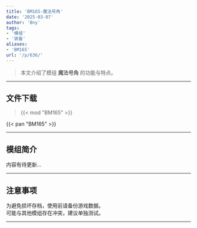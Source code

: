 ```yaml
---
title: 'BM165-魔法号角'
date: '2025-03-07'
author: 'Bny'
tags:
- '模组'
- '装备'
aliases:
- 'BM165'
url: '/p/636/'
---
```


> 本文介绍了模组 **魔法号角** 的功能与特点。

---

## 文件下载  

> {{< mod "BM165" >}}  

{{< pan "BM165" >}}  

---

## 模组简介

>  
内容有待更新...  

---

## 注意事项

>  
为避免损坏存档，使用前请备份游戏数据。  
可能与其他模组存在冲突，建议单独测试。  

---

